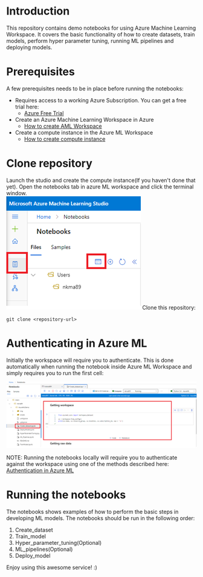 # Introduction 
This repository contains demo notebooks for using Azure Machine Learning Workspace. It covers the basic functionality of how to create datasets, train models, perform hyper parameter tuning, running ML pipelines and deploying models.

# Prerequisites
A few prerequisites needs to be in place before running the notebooks:
- Requires access to a working Azure Subscription. You can get a free trial here:
	- [Azure Free Trial](https://azure.microsoft.com/en-us/offers/ms-azr-0044p/)
- Create an Azure Machine Learning Workspace in Azure
    - [How to create AML Workspace](https://docs.microsoft.com/en-us/azure/machine-learning/quickstart-create-resources)
- Create a compute instance in the Azure ML Workspace
    - [How to create compute instance](https://docs.microsoft.com/en-us/azure/machine-learning/quickstart-create-resources#instance)

# Clone repository
Launch the studio and create the compute instance(If you haven't done that yet). Open the notebooks tab in azure ML workspace and click the terminal window. </br>
![image-alt-text](./img/openterminal.bmp)
Clone this repository: 
```
git clone <repository-url>
```

# Authenticating in Azure ML
Initially the workspace will require you to authenticate. This is done automatically when running the notebook inside Azure ML Workspace and simply requires you to run the first cell:

![image-alt-text](./img/auth.bmp)

NOTE: Running the notebooks locally will require you to authenticate against the workspace using one of the methods described here:
[Authentication in Azure ML](https://github.com/Azure/MachineLearningNotebooks/blob/master/how-to-use-azureml/manage-azureml-service/authentication-in-azureml/authentication-in-azureml.ipynb) </br>

# Running the notebooks
The notebooks shows examples of how to perform the basic steps in developing ML models.
The notebooks should be run in the following order:
1. Create_dataset
2. Train_model
3. Hyper_parameter_tuning(Optional)
4. ML_pipelines(Optional)
5. Deploy_model </br>

Enjoy using this awesome service! :)